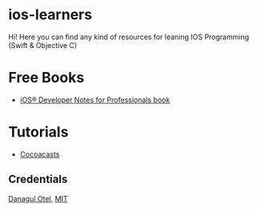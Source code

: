 # ios-learners
Hi!
Here you can find any kind of resources for leaning IOS Programming (Swift & Objective C)

# Free Books
* [iOS® Developer Notes for Professionals book](https://books.goalkicker.com/iOSBook/)

# Tutorials
* [Cocoacasts](https://cocoacasts.com)

## Credentials
[Danagul Otel](https://github.com/danchokobo),
[MIT](http://opensource.org/licenses/mit-license.html)

